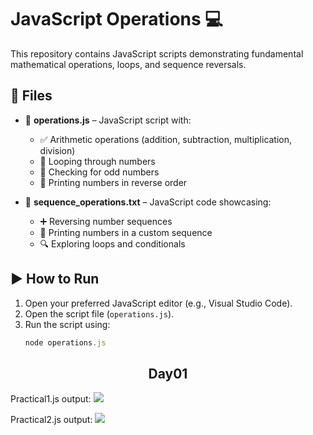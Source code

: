 
   # JavaScript Operations :computer:

This repository contains JavaScript scripts demonstrating fundamental mathematical operations, loops, and sequence reversals.

## 📂 Files
- 📝 **operations.js** – JavaScript script with:
  - ✅ Arithmetic operations (addition, subtraction, multiplication, division)
  - 🔢 Looping through numbers
  - 🔄 Checking for odd numbers
  - 🏁 Printing numbers in reverse order

- 📄 **sequence_operations.txt** – JavaScript code showcasing:
  - ➕ Reversing number sequences
  - 🔢 Printing numbers in a custom sequence
  - 🔍 Exploring loops and conditionals

## ▶️ How to Run
1. Open your preferred JavaScript editor (e.g., Visual Studio Code).
2. Open the script file (`operations.js`).
3. Run the script using:
   ```javascript
   node operations.js
<h2><center>Day01</center></h2>

Practical1.js output:
<img src="output\practical1output.png">

Practical2.js output:
<img src="output\practical2output.png">


